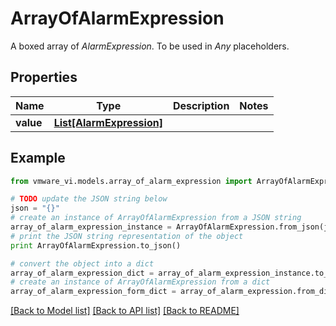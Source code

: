 # ArrayOfAlarmExpression

A boxed array of *AlarmExpression*. To be used in *Any* placeholders. 

## Properties
Name | Type | Description | Notes
------------ | ------------- | ------------- | -------------
**value** | [**List[AlarmExpression]**](AlarmExpression.md) |  | 

## Example

```python
from vmware_vi.models.array_of_alarm_expression import ArrayOfAlarmExpression

# TODO update the JSON string below
json = "{}"
# create an instance of ArrayOfAlarmExpression from a JSON string
array_of_alarm_expression_instance = ArrayOfAlarmExpression.from_json(json)
# print the JSON string representation of the object
print ArrayOfAlarmExpression.to_json()

# convert the object into a dict
array_of_alarm_expression_dict = array_of_alarm_expression_instance.to_dict()
# create an instance of ArrayOfAlarmExpression from a dict
array_of_alarm_expression_form_dict = array_of_alarm_expression.from_dict(array_of_alarm_expression_dict)
```
[[Back to Model list]](../README.md#documentation-for-models) [[Back to API list]](../README.md#documentation-for-api-endpoints) [[Back to README]](../README.md)


